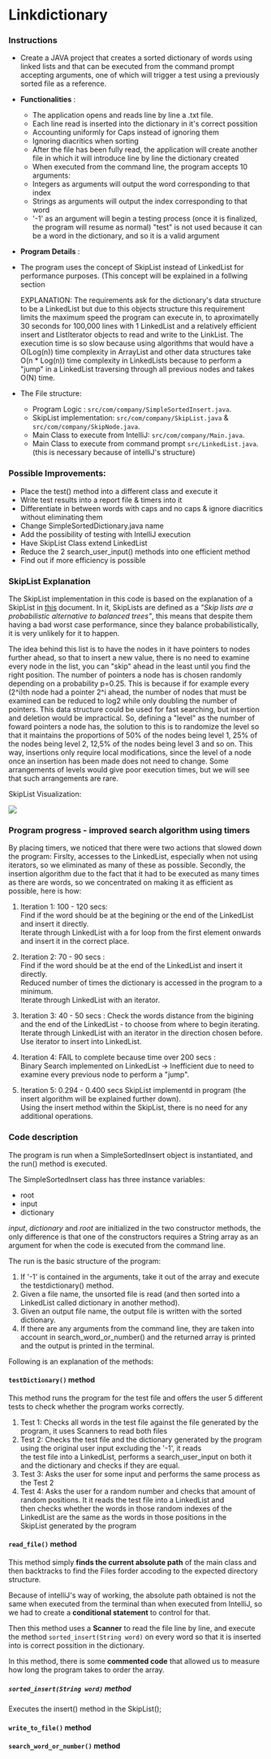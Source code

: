 # Linkdictionary

### Instructions 
- Create a JAVA project that creates a sorted dictionary of words using linked lists and that can be executed from the command prompt accepting arguments, one of which will trigger a test using a previously sorted file as a reference.

* **Functionalities** :
  * The application opens and reads line by line a .txt file.
  * Each line read is inserted into the dictionary in it's correct possition 
   * Accounting uniformly for Caps instead of ignoring them
   * Ignoring diacritics when sorting
  * After the file has been fully read, the application will create another file in which it will introduce line by line the dictionary created
  * When executed from the command line, the program accepts 10 arguments:
   * Integers as arguments will output the word corresponding to that index
   * Strings as arguments will output the index corresponding to that word
   * '-1' as an argument will begin a testing process (once it is finalized, the program will resume as normal)
      "test" is not used because it can be a word in the dictionary, and so it is a valid argument

* **Program Details** :
* The program uses the concept of SkipList instead of LinkedList for performance purposes. (This concept will be explained in a follwing section

  EXPLANATION: The requirements ask for the dictionary's data structure to be a LinkedList but due to this objects structure this requirement limits the maximum speed the program can execute in, to aproximatelly 30 seconds for 100,000 lines with 1 LinkedList and a relatively efficient insert and ListIterator objects to read and write to the LinkList. The execution time is so slow because using algorithms that would have a O(Log(n)) time complexity in ArrayList and other data structures take O(n * Log(n)) time complexity in LinkedLists because to perform a "jump" in a LinkedList traversing through all previous nodes and takes O(N) time.

* The File structure:
    * Program Logic : ```src/com/company/SimpleSortedInsert.java```.
    * SkipList implementation: ```src/com/company/SkipList.java``` & ```src/com/company/SkipNode.java```.
    * Main Class to execute from IntelliJ: ```src/com/company/Main.java```.
    * Main Class to execute from command prompt ```src/LinkedList.java```. (this is necessary because of intelliJ's structure)

### Possible Improvements:
* Place the test() method into a different class and execute it
* Write test results into a report file & timers into it
* Differentiate in between words with caps and no caps & ignore diacritics without eliminating them
* Change SimpleSortedDictionary.java name
* Add the possibility of testing with IntelliJ execution
* Have SkipList Class extend LinkedList
* Reduce the 2 search_user_input() methods into one efficient method
* Find out if more efficiency is possible
    
### SkipList Explanation

The SkipList implementation in this code is based on the explanation of a SkipList in [this](shorturl.at/fhwJ1) document. In it, SkipLists are defined as a _"Skip lists are a probabilistic alternative to balanced trees"_, this means that despite them having a bad worst case performance, since they balance probabilistically, it is very unlikely for it to happen.

The idea behind this list is to have the nodes in it have pointers to nodes further ahead, so that to insert a new value, there is no need to examine every node in the list, you can "skip" ahead in the least until you find the right position. The number of pointers a node has is chosen randomly depending on a probability p=0.25. This is because if for example every (2^i)th node had a pointer 2^i ahead, the number of nodes that must be examined can be reduced to log2 while only doubling the number of pointers. This data structure could be used for fast searching, but insertion and deletion would be impractical. So, defining a "level" as the number of foward pointers a node has, the solution to this is to randomize the level so that it maintains the proportions of 50% of the nodes being level 1, 25% of the nodes being level 2, 12,5% of the nodes being level 3 and so on. This way, insertions only require local modifications, since the level of a node once an insertion has been made does not need to change. Some arrangements of levels would give poor execution times, but we will see that such arrangements are rare.

SkipList Visualization:

![](https://media.geeksforgeeks.org/wp-content/uploads/Skip-List-3-4.jpg)

### Program progress - improved search algorithm using timers

By placing timers, we noticed that there were two actions that slowed down the program: Firslty, accesses to the LinkedList, especially when not using iterators, so we eliminated as many of these as possible. Secondly, the insertion algorithm due to the fact that it had to be executed as many times as there are words, so we concentrated on making it as efficient as possible, here is how:

1) Iteration 1: 100 - 120 secs:  
   Find if the word should be at the begining or the end of the LinkedList and insert it directly.  
   Iterate through LinkedList with a for loop from the first element onwards and insert it in the correct place.  
   
2) Iteration 2: 70 - 90 secs :  
   Find if the word should be at the end of the LinkedList and insert it directly.  
   Reduced number of times the dictionary is accessed in the program to a minimum.  
   Iterate through LinkedList with an iterator.  
   
3) Iteration 3: 40 - 50 secs : 
   Check the words distance from the bigining and the end of the LinkedList - to choose from where to begin iterating.  
   Iterate through LinkedList with an iterator in the direction chosen before.  
   Use iterator to insert into LinkedList.
   
4) Iteration 4: FAIL to complete because time over 200 secs :   
   Binary Search implemented on LinkedList -> Inefficient due to need to examine every previous node to perform a "jump".

5) Iteration 5: 0.294 - 0.400 secs
   SkipList implementd in program (the insert algorithm will be explained further down).  
   Using the insert method within the SkipList, there is no need for any additional operations.

### Code description

The program is run when a SimpleSortedInsert object is instantiated, and the run() method is executed.

The SimpleSortedInsert class has three instance variables: 
+ root
+ input
+ dictionary

_input_, _dictionary_ and _root_ are initialized in the two constructor methods, the only difference is that one of the constructors requires a String array as an argument for when the code is executed from the command line.


The run is the basic structure of the program:
1. If '-1' is contained in the arguments, take it out of the array and execute the testdictionary() method.
2. Given a file name, the unsorted file is read (and then sorted into a LinkedList called dictionary in another method). 
3. Given an output file name, the output file is written with the sorted dictionary.
4. If there are any arguments from the command line, they are taken into account in search_word_or_number() and the returned array is printed and the output is printed in the terminal.

Following is an explanation of the methods:

#### ```testDictionary()``` method

This method runs the program for the test file and offers the user 5 different tests to check whether the program works correctly.  
1) Test 1: Checks all words in the test file against the file generated by the program, it uses Scanners to read both files
2) Test 2: Checks the test file and the dictionary generated by the program using the original user input excluding the '-1', it reads  
           the test file into a LinkedList, performs a search_user_input on both it and the dictionary and checks if they are equal.
3) Test 3: Asks the user for some input and performs the same process as the Test 2
4) Test 4: Asks the user for a random number and checks that amount of random positions. It it reads the test file into a LinkedList and  
           then checks whether the words in those random indexes of the LinkedList are the same as the words in those positions in the  
           SkipList generated by the program

#### ```read_file()``` method
This method simply **finds the current absolute path** of the main class and then backtracks to find the Files forder accoding to the expected directory structure. 

Because of intelliJ's way of working, the absolute path obtained is not the same when executed from the terminal than when executed from IntelliJ, so we had to create a **conditional statement** to control for that.

Then this method uses a **Scanner** to read the file line by line, and execute the method ```sorted_insert(String word)``` on every word so that it is inserted into is correct possition in the dictionary.

In this method, there is some **commented code** that allowed us to measure how long the program takes to order the array.

##### ```sorted_insert(String word)``` method
Executes the insert() method in the SkipList();


#### ```write_to_file()``` method
#### ```search_word_or_number()``` method
